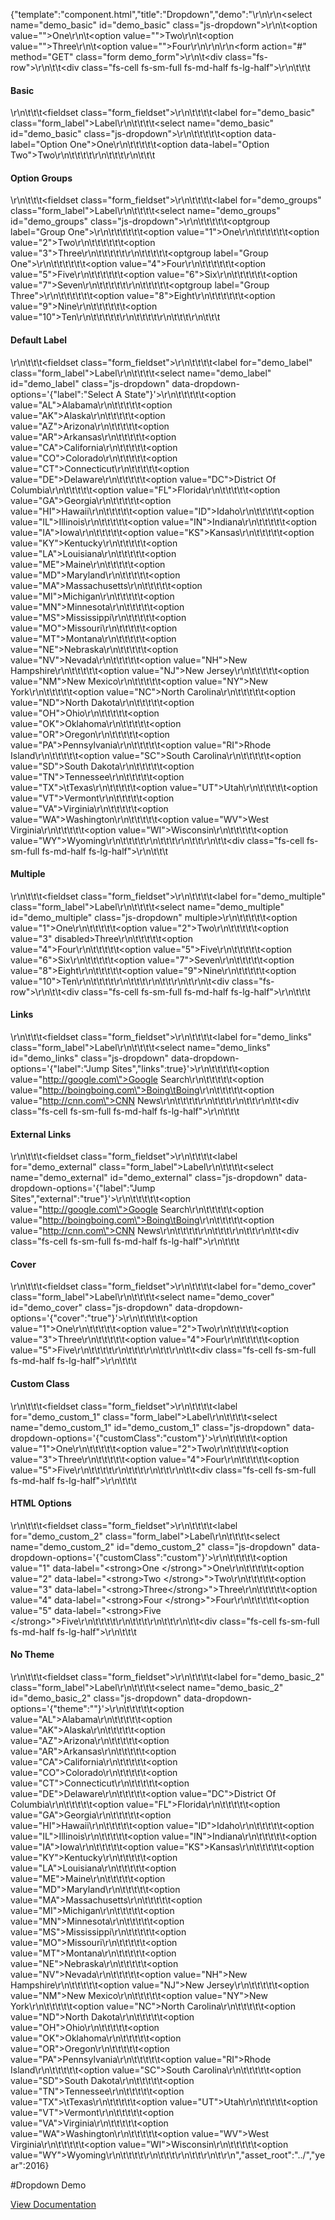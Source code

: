 {"template":"component.html","title":"Dropdown","demo":"<style>\r\n\t.custom_select { max-width: 500px; }\r\n\t.custom_select .fs-dropdown-selected { border-width: 2px; }\r\n\t.custom_select .fs-dropdown-options { border-width: 0 2px 2px; padding: 1%; }\r\n\t.custom_select .fs-dropdown-item { border-radius: 3px !important; border: none; margin: 0 0 1%; }\r\n\t.custom_select .fs-dropdown-item:last-child { margin: 0; }\r\n</style>\r\n\r\n<select name=\"demo_basic\" id=\"demo_basic\" class=\"js-dropdown\">\r\n\t<option value=\"\">One</option>\r\n\t<option value=\"\">Two</option>\r\n\t<option value=\"\">Three</option>\r\n\t<option value=\"\">Four</option>\r\n</select>\r\n\r\n<form action=\"#\" method=\"GET\" class=\"form demo_form\">\r\n\t<div class=\"fs-row\">\r\n\t\t<div class=\"fs-cell fs-sm-full fs-md-half fs-lg-half\">\r\n\t\t\t<h4>Basic</h4>\r\n\t\t\t<fieldset class=\"form_fieldset\">\r\n\t\t\t\t<label for=\"demo_basic\" class=\"form_label\">Label</label>\r\n\t\t\t\t<select name=\"demo_basic\" id=\"demo_basic\" class=\"js-dropdown\">\r\n\t\t\t\t\t<option data-label=\"Option One\">One</option>\r\n\t\t\t\t\t<option data-label=\"Option Two\">Two</option>\r\n\t\t\t\t</select>\r\n\t\t\t</fieldset>\r\n\t\t\t<h4>Option Groups</h4>\r\n\t\t\t<fieldset class=\"form_fieldset\">\r\n\t\t\t\t<label for=\"demo_groups\" class=\"form_label\">Label</label>\r\n\t\t\t\t<select name=\"demo_groups\" id=\"demo_groups\" class=\"js-dropdown\">\r\n\t\t\t\t\t<optgroup label=\"Group One\">\r\n\t\t\t\t\t\t<option value=\"1\">One</option>\r\n\t\t\t\t\t\t<option value=\"2\">Two</option>\r\n\t\t\t\t\t\t<option value=\"3\">Three</option>\r\n\t\t\t\t\t</optgroup>\r\n\t\t\t\t\t<optgroup label=\"Group One\">\r\n\t\t\t\t\t\t<option value=\"4\">Four</option>\r\n\t\t\t\t\t\t<option value=\"5\">Five</option>\r\n\t\t\t\t\t\t<option value=\"6\">Six</option>\r\n\t\t\t\t\t\t<option value=\"7\">Seven</option>\r\n\t\t\t\t\t</optgroup>\r\n\t\t\t\t\t<optgroup label=\"Group Three\">\r\n\t\t\t\t\t\t<option value=\"8\">Eight</option>\r\n\t\t\t\t\t\t<option value=\"9\">Nine</option>\r\n\t\t\t\t\t\t<option value=\"10\">Ten</option>\r\n\t\t\t\t\t</optgroup>\r\n\t\t\t\t</select>\r\n\t\t\t</fieldset>\r\n\t\t\t<h4>Default Label</h4>\r\n\t\t\t<fieldset class=\"form_fieldset\">\r\n\t\t\t\t<label for=\"demo_label\" class=\"form_label\">Label</label>\r\n\t\t\t\t<select name=\"demo_label\" id=\"demo_label\" class=\"js-dropdown\" data-dropdown-options='{\"label\":\"Select A State\"}'>\r\n\t\t\t\t\t<option value=\"AL\">Alabama</option>\r\n\t\t\t\t\t<option value=\"AK\">Alaska</option>\r\n\t\t\t\t\t<option value=\"AZ\">Arizona</option>\r\n\t\t\t\t\t<option value=\"AR\">Arkansas</option>\r\n\t\t\t\t\t<option value=\"CA\">California</option>\r\n\t\t\t\t\t<option value=\"CO\">Colorado</option>\r\n\t\t\t\t\t<option value=\"CT\">Connecticut</option>\r\n\t\t\t\t\t<option value=\"DE\">Delaware</option>\r\n\t\t\t\t\t<option value=\"DC\">District Of Columbia</option>\r\n\t\t\t\t\t<option value=\"FL\">Florida</option>\r\n\t\t\t\t\t<option value=\"GA\">Georgia</option>\r\n\t\t\t\t\t<option value=\"HI\">Hawaii</option>\r\n\t\t\t\t\t<option value=\"ID\">Idaho</option>\r\n\t\t\t\t\t<option value=\"IL\">Illinois</option>\r\n\t\t\t\t\t<option value=\"IN\">Indiana</option>\r\n\t\t\t\t\t<option value=\"IA\">Iowa</option>\r\n\t\t\t\t\t<option value=\"KS\">Kansas</option>\r\n\t\t\t\t\t<option value=\"KY\">Kentucky</option>\r\n\t\t\t\t\t<option value=\"LA\">Louisiana</option>\r\n\t\t\t\t\t<option value=\"ME\">Maine</option>\r\n\t\t\t\t\t<option value=\"MD\">Maryland</option>\r\n\t\t\t\t\t<option value=\"MA\">Massachusetts</option>\r\n\t\t\t\t\t<option value=\"MI\">Michigan</option>\r\n\t\t\t\t\t<option value=\"MN\">Minnesota</option>\r\n\t\t\t\t\t<option value=\"MS\">Mississippi</option>\r\n\t\t\t\t\t<option value=\"MO\">Missouri</option>\r\n\t\t\t\t\t<option value=\"MT\">Montana</option>\r\n\t\t\t\t\t<option value=\"NE\">Nebraska</option>\r\n\t\t\t\t\t<option value=\"NV\">Nevada</option>\r\n\t\t\t\t\t<option value=\"NH\">New Hampshire</option>\r\n\t\t\t\t\t<option value=\"NJ\">New Jersey</option>\r\n\t\t\t\t\t<option value=\"NM\">New Mexico</option>\r\n\t\t\t\t\t<option value=\"NY\">New York</option>\r\n\t\t\t\t\t<option value=\"NC\">North Carolina</option>\r\n\t\t\t\t\t<option value=\"ND\">North Dakota</option>\r\n\t\t\t\t\t<option value=\"OH\">Ohio</option>\r\n\t\t\t\t\t<option value=\"OK\">Oklahoma</option>\r\n\t\t\t\t\t<option value=\"OR\">Oregon</option>\r\n\t\t\t\t\t<option value=\"PA\">Pennsylvania</option>\r\n\t\t\t\t\t<option value=\"RI\">Rhode Island</option>\r\n\t\t\t\t\t<option value=\"SC\">South Carolina</option>\r\n\t\t\t\t\t<option value=\"SD\">South Dakota</option>\r\n\t\t\t\t\t<option value=\"TN\">Tennessee</option>\r\n\t\t\t\t\t<option value=\"TX\">\tTexas</option>\r\n\t\t\t\t\t<option value=\"UT\">Utah</option>\r\n\t\t\t\t\t<option value=\"VT\">Vermont</option>\r\n\t\t\t\t\t<option value=\"VA\">Virginia</option>\r\n\t\t\t\t\t<option value=\"WA\">Washington</option>\r\n\t\t\t\t\t<option value=\"WV\">West Virginia</option>\r\n\t\t\t\t\t<option value=\"WI\">Wisconsin</option>\r\n\t\t\t\t\t<option value=\"WY\">Wyoming</option>\r\n\t\t\t\t</select>\r\n\t\t\t</fieldset>\r\n\t\t</div>\r\n\t\t<div class=\"fs-cell fs-sm-full fs-md-half fs-lg-half\">\r\n\t\t\t<h4>Multiple</h4>\r\n\t\t\t<fieldset class=\"form_fieldset\">\r\n\t\t\t\t<label for=\"demo_multiple\" class=\"form_label\">Label</label>\r\n\t\t\t\t<select name=\"demo_multiple\" id=\"demo_multiple\" class=\"js-dropdown\" multiple>\r\n\t\t\t\t\t<option value=\"1\">One</option>\r\n\t\t\t\t\t<option value=\"2\">Two</option>\r\n\t\t\t\t\t<option value=\"3\" disabled>Three</option>\r\n\t\t\t\t\t<option value=\"4\">Four</option>\r\n\t\t\t\t\t<option value=\"5\">Five</option>\r\n\t\t\t\t\t<option value=\"6\">Six</option>\r\n\t\t\t\t\t<option value=\"7\">Seven</option>\r\n\t\t\t\t\t<option value=\"8\">Eight</option>\r\n\t\t\t\t\t<option value=\"9\">Nine</option>\r\n\t\t\t\t\t<option value=\"10\">Ten</option>\r\n\t\t\t\t</select>\r\n\t\t\t</fieldset>\r\n\t\t</div>\r\n\t</div>\r\n\t<div class=\"fs-row\">\r\n\t\t<div class=\"fs-cell fs-sm-full fs-md-half fs-lg-half\">\r\n\t\t\t<h4>Links</h4>\r\n\t\t\t<fieldset class=\"form_fieldset\">\r\n\t\t\t\t<label for=\"demo_links\" class=\"form_label\">Label</label>\r\n\t\t\t\t<select name=\"demo_links\" id=\"demo_links\" class=\"js-dropdown\" data-dropdown-options='{\"label\":\"Jump Sites\",\"links\":true}'>\r\n\t\t\t\t\t<option value=\"http://google.com\">Google Search</option>\r\n\t\t\t\t\t<option value=\"http://boingboing.com\">Boing\tBoing</option>\r\n\t\t\t\t\t<option value=\"http://cnn.com\">CNN News</option>\r\n\t\t\t\t</select>\r\n\t\t\t</fieldset>\r\n\t\t</div>\r\n\t\t<div class=\"fs-cell fs-sm-full fs-md-half fs-lg-half\">\r\n\t\t\t<h4>External Links</h4>\r\n\t\t\t<fieldset class=\"form_fieldset\">\r\n\t\t\t\t<label for=\"demo_external\" class=\"form_label\">Label</label>\r\n\t\t\t\t<select name=\"demo_external\" id=\"demo_external\" class=\"js-dropdown\" data-dropdown-options='{\"label\":\"Jump Sites\",\"external\":\"true\"}'>\r\n\t\t\t\t\t<option value=\"http://google.com\">Google Search</option>\r\n\t\t\t\t\t<option value=\"http://boingboing.com\">Boing\tBoing</option>\r\n\t\t\t\t\t<option value=\"http://cnn.com\">CNN News</option>\r\n\t\t\t\t</select>\r\n\t\t\t</fieldset>\r\n\t\t</div>\r\n\t\t<div class=\"fs-cell fs-sm-full fs-md-half fs-lg-half\">\r\n\t\t\t<h4>Cover</h4>\r\n\t\t\t<fieldset class=\"form_fieldset\">\r\n\t\t\t\t<label for=\"demo_cover\" class=\"form_label\">Label</label>\r\n\t\t\t\t<select name=\"demo_cover\" id=\"demo_cover\" class=\"js-dropdown\" data-dropdown-options='{\"cover\":\"true\"}'>\r\n\t\t\t\t\t<option value=\"1\">One</option>\r\n\t\t\t\t\t<option value=\"2\">Two</option>\r\n\t\t\t\t\t<option value=\"3\">Three</option>\r\n\t\t\t\t\t<option value=\"4\">Four</option>\r\n\t\t\t\t\t<option value=\"5\">Five</option>\r\n\t\t\t\t</select>\r\n\t\t\t</fieldset>\r\n\t\t</div>\r\n\t\t<div class=\"fs-cell fs-sm-full fs-md-half fs-lg-half\">\r\n\t\t\t<h4>Custom Class</h4>\r\n\t\t\t<fieldset class=\"form_fieldset\">\r\n\t\t\t\t<label for=\"demo_custom_1\" class=\"form_label\">Label</label>\r\n\t\t\t\t<select name=\"demo_custom_1\" id=\"demo_custom_1\" class=\"js-dropdown\" data-dropdown-options='{\"customClass\":\"custom\"}'>\r\n\t\t\t\t\t<option value=\"1\">One</option>\r\n\t\t\t\t\t<option value=\"2\">Two</option>\r\n\t\t\t\t\t<option value=\"3\">Three</option>\r\n\t\t\t\t\t<option value=\"4\">Four</option>\r\n\t\t\t\t\t<option value=\"5\">Five</option>\r\n\t\t\t\t</select>\r\n\t\t\t</fieldset>\r\n\t\t</div>\r\n\t\t<div class=\"fs-cell fs-sm-full fs-md-half fs-lg-half\">\r\n\t\t\t<h4>HTML Options</h4>\r\n\t\t\t<fieldset class=\"form_fieldset\">\r\n\t\t\t\t<label for=\"demo_custom_2\" class=\"form_label\">Label</label>\r\n\t\t\t\t<select name=\"demo_custom_2\" id=\"demo_custom_2\" class=\"js-dropdown\" data-dropdown-options='{\"customClass\":\"custom\"}'>\r\n\t\t\t\t\t<option value=\"1\" data-label=\"&lt;strong&gt;One  &lt;/strong&gt;\">One</option>\r\n\t\t\t\t\t<option value=\"2\" data-label=\"&lt;strong&gt;Two  &lt;/strong&gt;\">Two</option>\r\n\t\t\t\t\t<option value=\"3\" data-label=\"&lt;strong&gt;Three&lt;/strong&gt;\">Three</option>\r\n\t\t\t\t\t<option value=\"4\" data-label=\"&lt;strong&gt;Four &lt;/strong&gt;\">Four</option>\r\n\t\t\t\t\t<option value=\"5\" data-label=\"&lt;strong&gt;Five &lt;/strong&gt;\">Five</option>\r\n\t\t\t\t</select>\r\n\t\t\t</fieldset>\r\n\t\t</div>\r\n\t\t<div class=\"fs-cell fs-sm-full fs-md-half fs-lg-half\">\r\n\t\t\t<h4>No Theme</h4>\r\n\t\t\t<fieldset class=\"form_fieldset\">\r\n\t\t\t\t<label for=\"demo_basic_2\" class=\"form_label\">Label</label>\r\n\t\t\t\t<select name=\"demo_basic_2\" id=\"demo_basic_2\" class=\"js-dropdown\" data-dropdown-options='{\"theme\":\"\"}'>\r\n\t\t\t\t\t<option value=\"AL\">Alabama</option>\r\n\t\t\t\t\t<option value=\"AK\">Alaska</option>\r\n\t\t\t\t\t<option value=\"AZ\">Arizona</option>\r\n\t\t\t\t\t<option value=\"AR\">Arkansas</option>\r\n\t\t\t\t\t<option value=\"CA\">California</option>\r\n\t\t\t\t\t<option value=\"CO\">Colorado</option>\r\n\t\t\t\t\t<option value=\"CT\">Connecticut</option>\r\n\t\t\t\t\t<option value=\"DE\">Delaware</option>\r\n\t\t\t\t\t<option value=\"DC\">District Of Columbia</option>\r\n\t\t\t\t\t<option value=\"FL\">Florida</option>\r\n\t\t\t\t\t<option value=\"GA\">Georgia</option>\r\n\t\t\t\t\t<option value=\"HI\">Hawaii</option>\r\n\t\t\t\t\t<option value=\"ID\">Idaho</option>\r\n\t\t\t\t\t<option value=\"IL\">Illinois</option>\r\n\t\t\t\t\t<option value=\"IN\">Indiana</option>\r\n\t\t\t\t\t<option value=\"IA\">Iowa</option>\r\n\t\t\t\t\t<option value=\"KS\">Kansas</option>\r\n\t\t\t\t\t<option value=\"KY\">Kentucky</option>\r\n\t\t\t\t\t<option value=\"LA\">Louisiana</option>\r\n\t\t\t\t\t<option value=\"ME\">Maine</option>\r\n\t\t\t\t\t<option value=\"MD\">Maryland</option>\r\n\t\t\t\t\t<option value=\"MA\">Massachusetts</option>\r\n\t\t\t\t\t<option value=\"MI\">Michigan</option>\r\n\t\t\t\t\t<option value=\"MN\">Minnesota</option>\r\n\t\t\t\t\t<option value=\"MS\">Mississippi</option>\r\n\t\t\t\t\t<option value=\"MO\">Missouri</option>\r\n\t\t\t\t\t<option value=\"MT\">Montana</option>\r\n\t\t\t\t\t<option value=\"NE\">Nebraska</option>\r\n\t\t\t\t\t<option value=\"NV\">Nevada</option>\r\n\t\t\t\t\t<option value=\"NH\">New Hampshire</option>\r\n\t\t\t\t\t<option value=\"NJ\">New Jersey</option>\r\n\t\t\t\t\t<option value=\"NM\">New Mexico</option>\r\n\t\t\t\t\t<option value=\"NY\">New York</option>\r\n\t\t\t\t\t<option value=\"NC\">North Carolina</option>\r\n\t\t\t\t\t<option value=\"ND\">North Dakota</option>\r\n\t\t\t\t\t<option value=\"OH\">Ohio</option>\r\n\t\t\t\t\t<option value=\"OK\">Oklahoma</option>\r\n\t\t\t\t\t<option value=\"OR\">Oregon</option>\r\n\t\t\t\t\t<option value=\"PA\">Pennsylvania</option>\r\n\t\t\t\t\t<option value=\"RI\">Rhode Island</option>\r\n\t\t\t\t\t<option value=\"SC\">South Carolina</option>\r\n\t\t\t\t\t<option value=\"SD\">South Dakota</option>\r\n\t\t\t\t\t<option value=\"TN\">Tennessee</option>\r\n\t\t\t\t\t<option value=\"TX\">\tTexas</option>\r\n\t\t\t\t\t<option value=\"UT\">Utah</option>\r\n\t\t\t\t\t<option value=\"VT\">Vermont</option>\r\n\t\t\t\t\t<option value=\"VA\">Virginia</option>\r\n\t\t\t\t\t<option value=\"WA\">Washington</option>\r\n\t\t\t\t\t<option value=\"WV\">West Virginia</option>\r\n\t\t\t\t\t<option value=\"WI\">Wisconsin</option>\r\n\t\t\t\t\t<option value=\"WY\">Wyoming</option>\r\n\t\t\t\t</select>\r\n\t\t\t</fieldset>\r\n\t\t</div>\r\n\t</div>\r\n</form>","asset_root":"../","year":2016}

 #Dropdown Demo
<p class="back_link"><a href="https://formstone.it/components/dropdown">View Documentation</a></p>
